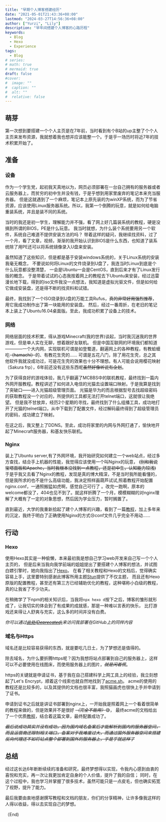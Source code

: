 ```yaml
---
title: "早期个人博客搭建经历"
date: "2021-05-01T21:43:36+08:00"
lastmod: "2024-03-27T14:56:36+08:00"
author: ["Yurzi", "Lily"]
description: "早年间搭建个人博客的心路历程"
keywords:
  - Blog
  - Hexo
  - Experience
tags:
  - Blog
# series:
# math: true
# mermaid: true
draft: false
#cover:
#  image: ""
#  caption: ""
#  alt: ""
#  relative: false
---
```


## 萌芽

第一次想到要搭建一个个人主页是在7年前，当时看到有个B站的up主整了个个人主页来发布资源，我就想着我也想并应该能整一个。于是乎一场历时将近7年的技术积累开始了。

## 准备

### 设备

作为一个学生党，起初我天真地以为，网页必须部署在一台自己拥有的服务器或者云服务器上，而贫穷的初中生并没有钱，于是乎想到用家里废弃的笔记本来充当服务器。
但是这就遇到了一个麻烦，笔记本上原先装的为winXP系统，而为了节省资源，应该使用Linux服务器系统。所以，我第一个倒腾的玩意，就是如何给电脑重装系统，并且是装不同的系统。

当时的我还是初一学生，理解能力并不强，看了网上好几篇装系统的教程，硬是没搞到所谓的BIOS，PE是什么玩意。
我当时就想，为什么装个系统要用另一个软件，系统自己难道不提供安装方法的吗？
带着这样的疑问，我继续找资料，过了一个月，看了文章，视频，渐渐的我开始认识到BIOS是什么东西，也知道了装系统除了用PE还可以将系统镜像录入U盘来安装。

虽然知道了这些知识，但是都是基于安装windows系统的，关于Linux系统的安装我毫无概念，
不要说如何将Linux的文件烧录到U盘了，我连当时Linux到底是个什么玩意都没整清楚，
一会是Ubuntu一会是CentOS，直到后来才有了Linux发行版的概念。
于是带着试试的心态我按着网上的教程去下Ubuntu来安装，经过迅雷漫长地下载，得到的iso文件我没一点想法，我知道是虚拟光驱文件，但是如何给它做成安装盘，还是得不断的找资料和试错。

最终，我找到了一个ISO烧录到U盘的万能工具Rufus，~~真的非常好用强烈推荐~~，用它我成功制作出了第一块能用的安装盘。
然后，经过一番周折，在老旧的笔记本上装上了Ubuntu16.04桌面版。至此，我成功积累了设备上的技术。

### 网络

网络层面的技术积累，得从游戏Minecraft(我的世界)谈起，当时我沉迷我的世界游戏，但是单人实在无聊，想着跟好友联机。
但是中国互联网的环境我们都知道————一个大内网，实现联机可谓是如登蜀道，翻遍网上的各种教程，有教蛤蟆吃~~（hamachi）~~的、有教花生壳的......
可谓是五花八门，除了用花生壳，总之其他软件我就没成功过，可是花生壳的效果也十分不理想。有人可能会说用樱花映射（Sakura frp），6年前还没有这些东西呢~~虽然好像听说有企划~~。

为了获得良好的游戏体验，我几乎翻遍了MCBBS中的联机教程，最终找到一篇内外网开服教程。教程讲述了如何进入电信的光猫去设置端口映射。于是我算是找到了突破口——进入光猫超级管理页面。
光猫是华为的而且根据型号去找超级密码的获取教程没一个对应的，所提供的工具都无法打开telnet端口，这就很让我绝望。
但是我不甘放弃，经历2个星期的寻找，最终找到了什么组播工具，成功地打开了光猫的telnet端口，从中下载到了配置文件，经过解码最终得到了超级管理员的密码，成功建立了映射。

在这之后，我又整上了DDNS。至此，成功将家里的内网与外网打通了，愉快地开起了Minecraft服务器，和基友快乐联机。

### Nginx

装上了Ubuntu server,有了外网环境，我开始研究如何建立一个web站点，经过多方查找，结合手上机器的性能，我觉得应该使用一个叫Nginx的玩意，
~~(别和我说宝塔面板和Apache，当时我根本没找到一点教程，还是初中生，认知能力较浅)~~ 于是乎我又去看了Nginx的教程，发现是真的博大精深，不是当时我所能看懂的，
但是我所求的也不是什么高级功能，我决定照样画葫芦试试,照着教程开始配置nginx.conf，一通照搬猛如虎啊，感觉自己可行了
。改完一跑啊，原本的welcome都没了，404也见不到了。就这样折腾了一个月，模模糊糊的对nginx理解了大概有了一定的对象思想，然后因为学业压力，暂时搁置了。

直到最近，大学的我重新拾起了建个人博客的兴趣，看到了一篇[教程](https://zhuanlan.zhihu.com/p/58654392)，加上多年来的沉淀，我终于明白了正确使用Nginx的方式:cry:conf文件几乎完全不用动……

## 行动

### Hexo

使用Hexo其实是一种偷懒，本来最初我是想自己学习web开发来自己写一个个人主页的，
但是后来当我向我学前端的姐姐提出了要搭建个人博客的想法，并试图白嫖引擎时，她向我指出了[Hexo](https://hexo.io/zh-cn/index.html)。
在看了相关教程和Hexo的文档后，觉得确实容易上手，这里要特别感谢此博客所用主题[Stun](https://theme-stun.github.io/docs/zh-CN/)提供了不仅主题，
而且还有Hexo原版的配置教程，甚至还有第三方已经辅助优化的教程，这种堪称小白级的教程，真的让我省了不少功夫。

在稍微学了下npm的相关知识后，当我将`npx hexo d`按下之后，博客的雏形就形成了，让我切实的体会到了有成果的成就感，那是一种难以言表的快乐，
比打游戏还来得让人舒爽与充实，这么多的时间并没有白费。

_你可以通过[~~此处(Deprecated)~~](https://yurzi.github.io)来访问我部署在GitHub上的同样内容_

### 域名与Https

域名还是比较容易获得的东西，就是要吃几日土，为了梦想还是值得的。

除去域名，为什么要折腾https呢？因为我想将站点部署到自己的服务器上，这样可以不必要使用在线图床，而使用服务器上的图片，~~_就是闲着慌_~~。

https的关键就是申请证书，基于我在自己搭建科学上网工具上的经验，我立刻想起了Let's Encrypt，顺着这个线索也就自然地找到了[acme.sh](https://github.com/acmesh-official/acme.sh)。
acme的使用的教程还是比较多的，以及其提供的文档也很丰富，我照猫画虎也很快上手并申请到了证书。

申请到证书之后就是讲证书部署到nginx上，一开始我是照着网上一个看着很简单的教程来做的，但是效果并不是很好 ~~_（完全不能用）_~~:sweat_smile:，
最终acme的文档给出了一个优质[教程](https://www.cyberciti.biz/faq/how-to-configure-nginx-with-free-lets-encrypt-ssl-certificate-on-debian-or-ubuntu-linux/)，结合着这篇文章，最终配置成功了。

~~_最后说成功其实并没有成功，因为国内域名备案后才能解析到国内的服务器空间，而且运营商还限制相关端口，备案对于我难度过大，而通过国外服务器空间来搭建反向代理还不如将站点整个部署到国外的服务器上，于是乎就这样了_~~

## 总结

经过这长达6年断断续续的准备和研究，最终梦想得以实现，令我内心感到由衷的喜悦和充实，再一次让我更加肯定自身的个人价值，提升了我的自信；
同时，在这个过程中，我也学习并掌握了很多技术，虽然可能只是一点皮毛，但也确实拓宽了视野，提升了能力。

最后我要由衷地感谢撰写教程和文档的朋友，你们的分享精神，让许多像我这样的人得以收益，得以去实现自己的梦想。

（End)
